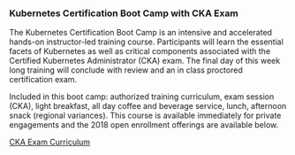 ### Kubernetes Certification Boot Camp with CKA Exam

The Kubernetes Certification Boot Camp is an intensive and accelerated hands-on instructor-led training course. Participants will learn the essential facets of Kubernetes as well as critical components associated with the Certified Kubernetes Administrator (CKA) exam. The final day of this week long training will conclude with review and an in class proctored certification exam. 

Included in this boot camp: authorized training curriculum, exam session (CKA), light breakfast, all day coffee and beverage service, lunch, afternoon snack (regional variances). This course is available immediately for private engagements and the 2018 open enrollment offerings are available below.

[CKA Exam Curriculum](http://rx-m.com/wp-content/uploads/2018/02/cka-v1.9.0.pdf)

